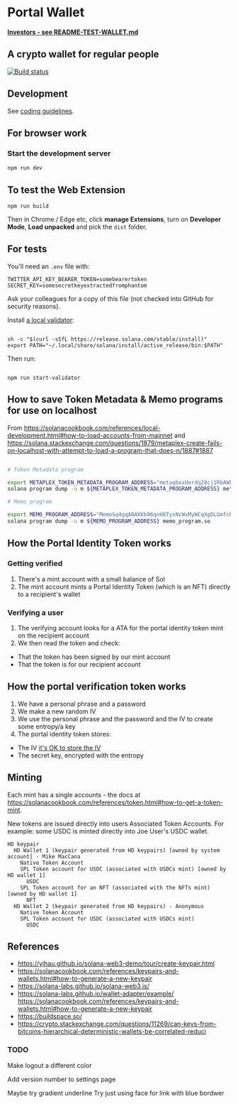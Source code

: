 # Portal Wallet

**[Investors - see README-TEST-WALLET.md](./README-TEST-WALLET.md)**

## A crypto wallet for regular people

[![Build status](https://github.com/mikemaccana/vmwallet/actions/workflows/tests.yaml/badge.svg)](https://github.com/portalwallet/portalwallet/actions)

## Development

See [coding guidelines](CODING_GUIDELINES.md).

## For browser work

### Start the development server

`npm run dev`

## To test the Web Extension

```
npm run build
```

Then in Chrome / Edge etc, click **manage Extensions**, turn on **Developer Mode**, **Load unpacked** and pick the `dist` folder.

## For tests

You'll need an `.env` file with:

```
TWITTER_API_KEY_BEARER_TOKEN=somebearertoken
SECRET_KEY=somesecretkeyextractedfromphantom
```

Ask your colleagues for a copy of this file (not checked into GitHub for security reasons).

Install [a local validator](https://solanacookbook.com/references/local-development.html#starting-a-local-validator):

```

sh -c "$(curl -sSfL https://release.solana.com/stable/install)"
export PATH="~/.local/share/solana/install/active_release/bin:$PATH"

```

Then run:

```

npm run start-validator

```

## How to save Token Metadata & Memo programs for use on localhost

From https://solanacookbook.com/references/local-development.html#how-to-load-accounts-from-mainnet
and https://solana.stackexchange.com/questions/1879/metaplex-create-fails-on-localhost-with-attempt-to-load-a-program-that-does-n/1887#1887

```bash

# Token Metadata program

export METAPLEX_TOKEN_METADATA_PROGRAM_ADDRESS="metaqbxxUerdq28cj1RbAWkYQm3ybzjb6a8bt518x1s"
solana program dump -u m ${METAPLEX_TOKEN_METADATA_PROGRAM_ADDRESS} metaplex_token_metadata_program.so

# Memo program

export MEMO_PROGRAM_ADDRESS="MemoSq4gqABAXKb96qnH8TysNcWxMyWCqXgDLGmfcHr"
solana program dump -u m ${MEMO_PROGRAM_ADDRESS} memo_program.so

```

## How the Portal Identity Token works

### Getting verified

1. There's a mint account with a small balance of Sol
2. The mint account mints a Portal Identity Token (which is an NFT) directly to a recipient's wallet

### Verifying a user

1. The verifying account looks for a ATA for the portal identity token mint on the recipient account
2. We then read the token and check:

- That the token has been signed by our mint account
- That the token is for our recipient account

## How the portal verification token works

1. We have a personal phrase and a password
2. We make a new random IV
3. We use the personal phrase and the password and the IV to create some entropy/a key
4. The portal identity token stores:

- The IV [it's OK to store the IV](https://security.stackexchange.com/questions/17044/when-using-aes-and-cbc-is-it-necessary-to-keep-the-iv-secret)
- The secret key, encrypted with the entropy

## Minting

Each mint has a single accounts - the docs at https://solanacookbook.com/references/token.html#how-to-get-a-token-mint.

New tokens are issued directly into users Associated Token Accounts. For example: some USDC is minted directly into Joe User's USDC wallet.

```
HD keypair
  HD Wallet 1 (keypair generated from HD keypairs) [owned by system account] - Mike MacCana
    Native Token Account
    SPL Token account for USDC (associated with USDCs mint) [owned by HD wallet 1]
      USDC
    SPL Token account for an NFT (associated with the NFTs mint) [owned by HD wallet 1]
      NFT
  HD Wallet 2 (keypair generated from HD keypairs) - Anonymous
    Native Token Account
    SPL Token account for USDC (associated with USDCs mint)
      USDC

```

## References

- https://yihau.github.io/solana-web3-demo/tour/create-keypair.html
- https://solanacookbook.com/references/keypairs-and-wallets.html#how-to-generate-a-new-keypair
- https://solana-labs.github.io/solana-web3.js/
- https://solana-labs.github.io/wallet-adapter/example/
  https://solanacookbook.com/references/keypairs-and-wallets.html#how-to-generate-a-new-keypair
- https://buildspace.so/
- https://crypto.stackexchange.com/questions/11269/can-keys-from-bitcoins-hierarchical-deterministic-wallets-be-correlated-reduci

### TODO

Make logout a different color

Add version number to settings page

Maybe try gradient underline
Try just using face for link with blue bordwer
